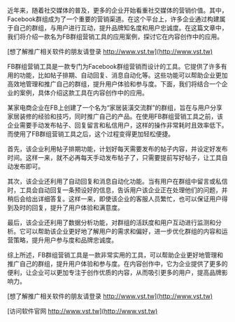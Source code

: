 近年来，随着社交媒体的普及，更多的企业开始看重社交媒体的营销价值。其中，Facebook群组成为了一个重要的营销渠道。在这个平台上，许多企业通过构建属于自己的群组，与用户进行互动，提升品牌知名度和用户忠诚度。在这篇文章中，我们将介绍一款名为FB群组营销工具的应用案例，探讨它在内容创作中的应用。

[想了解推广相关软件的朋友请登录 http://www.vst.tw](http://www.vst.tw)

FB群组营销工具是一款专门为Facebook群组营销而设计的工具。它提供了许多有用的功能，比如帖子排期、自动回复、消息自动化等。这些功能可以帮助企业更加高效地管理和推广自己的群组，提升用户体验和参与度。下面，我们将结合一个企业的案例，具体介绍这款工具在内容创作中的应用。

某家电商企业在FB上创建了一个名为“家居装潢交流群”的群组，旨在与用户分享家居装修的经验和技巧，同时推广自己的产品。在使用FB群组营销工具之前，该企业需要手动发布帖子、回复留言和私信用户，这样的操作非常耗时且效率低下。而使用了FB群组营销工具之后，这个过程变得更加轻松便捷。

首先，该企业利用帖子排期功能，计划好每天需要发布的帖子内容，并设定好发布时间。这样一来，就不必再每天手动发布帖子了，只需要提前写好帖子，让工具自动发布即可。

其次，该企业还利用了自动回复和消息自动化功能。当有用户在群组中留言或私信时，工具会自动回复一条预设好的信息，告诉用户该企业正在处理他们的问题，并稍后会给出详细答复。这样一来，即使该企业的客服人员繁忙，也可以保证用户得到及时的回复，提升了用户体验和满意度。

最后，该企业还利用了数据分析功能，对群组的活跃度和用户互动进行监测和分析。它可以帮助该企业更好地了解用户的需求和偏好，进一步优化群组的内容和运营策略，提升用户参与度和品牌忠诚度。

综上所述，FB群组营销工具是一款非常实用的工具，可以帮助企业更好地管理和推广自己的群组，提升用户体验和参与度。在内容创作中，它为企业提供了更多的便利，让企业可以更加专注于创作优质的内容，从而吸引更多的用户，提高品牌影响力。

[想了解推广相关软件的朋友请登录 http://www.vst.tw](http://www.vst.tw)


[访问软件官网 http://www.vst.tw](http://www.vst.tw)
